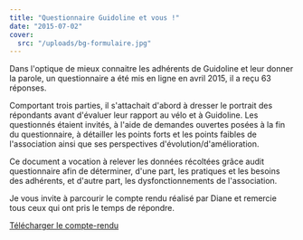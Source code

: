 ```yaml
---
title: "Questionnaire Guidoline et vous !"
date: "2015-07-02"
cover:
  src: "/uploads/bg-formulaire.jpg"
---
```


Dans l'optique de mieux connaitre les adhérents de Guidoline et leur donner la parole, un questionnaire a été mis en ligne en avril 2015, il a reçu 63 réponses.

Comportant trois parties, il s'attachait d'abord à dresser le portrait des répondants avant d'évaluer leur rapport au vélo et à Guidoline. Les questionnés étaient invités, à l'aide de demandes ouvertes posées à la fin du questionnaire, à détailler les points forts et les points faibles de l'association ainsi que ses perspectives d'évolution/d'amélioration.

Ce document a vocation à relever les données récoltées grâce audit questionnaire afin de déterminer, d'une part, les pratiques et les besoins des adhérents, et d'autre part, les dysfonctionnements de l'association.

Je vous invite à parcourir le compte rendu réalisé par Diane et remercie tous ceux qui ont pris le temps de répondre.

[Télécharger le compte-rendu](http://www.guidoline.com/wp-content/uploads/2015/07/Guidoline-et-vous.pdf)
